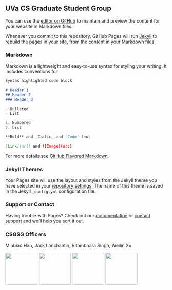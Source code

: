 ## UVa CS Graduate Student Group

You can use the [editor on GitHub](https://github.com/csgsg/csgsg.github.io/edit/master/README.md) to maintain and preview the content for your website in Markdown files.

Whenever you commit to this repository, GitHub Pages will run [Jekyll](https://jekyllrb.com/) to rebuild the pages in your site, from the content in your Markdown files.

### Markdown

Markdown is a lightweight and easy-to-use syntax for styling your writing. It includes conventions for

```markdown
Syntax highlighted code block

# Header 1
## Header 2
### Header 3

- Bulleted
- List

1. Numbered
2. List

**Bold** and _Italic_ and `Code` text

[Link](url) and ![Image](src)
```

For more details see [GitHub Flavored Markdown](https://guides.github.com/features/mastering-markdown/).

### Jekyll Themes

Your Pages site will use the layout and styles from the Jekyll theme you have selected in your [repository settings](https://github.com/csgsg/csgsg.github.io/settings). The name of this theme is saved in the Jekyll `_config.yml` configuration file.

### Support or Contact

Having trouble with Pages? Check out our [documentation](https://help.github.com/categories/github-pages-basics/) or [contact support](https://github.com/contact) and we’ll help you sort it out.

### CSGSG Officers
Minbiao Han, Jack Lanchantin, Ritambhara Singh, Weilin Xu

<p float="left">
  <img src="http://www.cs.virginia.edu/~mh2ye//assets/img/MinbiaoHan.jpg" width="100" />
  <img src="http://bme.virginia.edu/bds/JackL.jpg" width="100" /> 
  <img src="https://xuweilin.org/images/weilin_thumbnail.JPG" width="100" />
  <img src="https://ritambharasingh.files.wordpress.com/2017/01/cropped-singhritambhara.jpg" width="100" />
</p>
